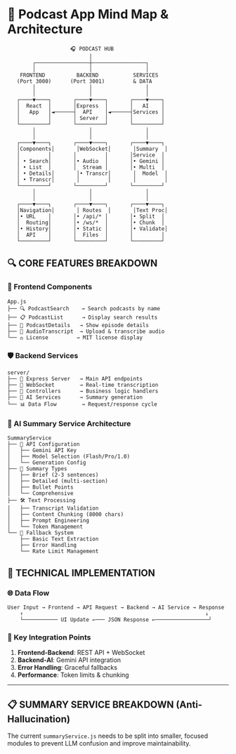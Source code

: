 # 🧠 Podcast App Mind Map & Architecture

```
                    🎧 PODCAST HUB
                          │
        ┌─────────────────┼─────────────────┐
        │                 │                 │
    FRONTEND          BACKEND           SERVICES
   (Port 3000)      (Port 3001)         & DATA
        │                 │                 │
        │                 │                 │
   ┌────▼────┐       ┌────▼────┐       ┌────▼────┐
   │  React  │       │Express  │       │   AI    │
   │   App   │◄──────┤  API    │◄──────┤Services │
   │         │       │ Server  │       │         │
   └─────────┘       └─────────┘       └─────────┘
        │                 │                 │
        │                 │                 │
   ┌────▼────┐       ┌────▼────┐       ┌────▼────┐
   │Components│       │WebSocket│       │Summary  │
   │         │       │         │       │Service  │
   │ • Search│       │• Audio  │       │• Gemini │
   │ • List  │       │  Stream │       │• Multi  │
   │ • Details│       │• Transcr│       │  Model  │
   │ • Transcr│       │         │       │         │
   └─────────┘       └─────────┘       └─────────┘
        │                 │                 │
        │                 │                 │
   ┌────▼────┐       ┌────▼────┐       ┌────▼────┐
   │Navigation│       │ Routes  │       │Text Proc│
   │• URL    │       │• /api/* │       │• Split  │
   │  Routing│       │• /ws/*  │       │• Chunk  │
   │• History│       │• Static │       │• Validate│
   │  API    │       │  Files  │       │         │
   └─────────┘       └─────────┘       └─────────┘
```

## 🔍 CORE FEATURES BREAKDOWN

### 📱 Frontend Components
```
App.js
├── 🔍 PodcastSearch    → Search podcasts by name
├── 📋 PodcastList      → Display search results  
├── 📄 PodcastDetails   → Show episode details
├── 🎤 AudioTranscript  → Upload & transcribe audio
└── ⚖️ License         → MIT license display
```

### 🛡️ Backend Services
```
server/
├── 🚀 Express Server   → Main API endpoints
├── 🔌 WebSocket        → Real-time transcription
├── 📝 Controllers      → Business logic handlers
├── 🤖 AI Services      → Summary generation
└── 📊 Data Flow        → Request/response cycle
```

### 🧩 AI Summary Service Architecture
```
SummaryService
├── 🔑 API Configuration
│   ├── Gemini API Key
│   ├── Model Selection (Flash/Pro/1.0)
│   └── Generation Config
├── 📄 Summary Types
│   ├── Brief (2-3 sentences)
│   ├── Detailed (multi-section)
│   ├── Bullet Points
│   └── Comprehensive
├── 🛠️ Text Processing
│   ├── Transcript Validation
│   ├── Content Chunking (8000 chars)
│   ├── Prompt Engineering
│   └── Token Management
└── 🔄 Fallback System
    ├── Basic Text Extraction
    ├── Error Handling
    └── Rate Limit Management
```

## 🔧 TECHNICAL IMPLEMENTATION

### 🌐 Data Flow
```
User Input → Frontend → API Request → Backend → AI Service → Response
    ↑                                                          ↓
    └─────────── UI Update ←─── JSON Response ←─────────────────┘
```

### 🎯 Key Integration Points
1. **Frontend-Backend**: REST API + WebSocket
2. **Backend-AI**: Gemini API integration
3. **Error Handling**: Graceful fallbacks
4. **Performance**: Token limits & chunking

---

## 📋 SUMMARY SERVICE BREAKDOWN (Anti-Hallucination)

The current `summaryService.js` needs to be split into smaller, focused modules to prevent LLM confusion and improve maintainability.
